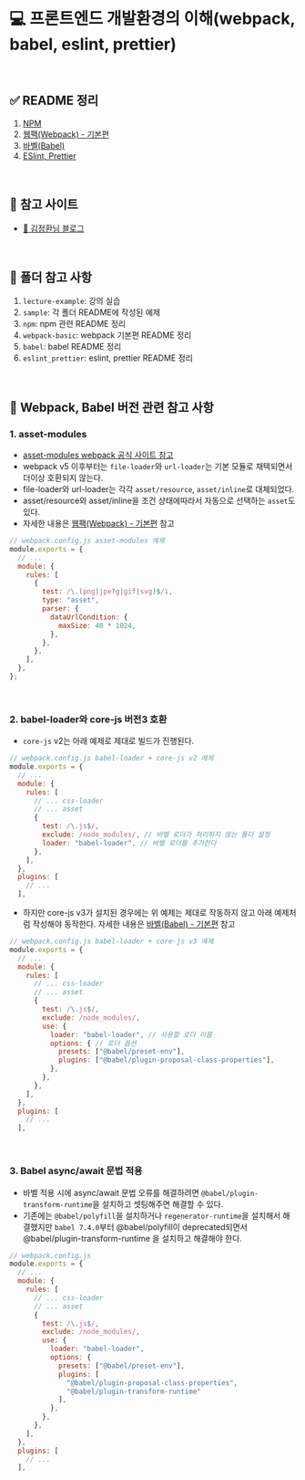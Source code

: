 # 💻 프론트엔드 개발환경의 이해(webpack, babel, eslint, prettier)

<br />

## ✅ README 정리

1. [NPM](https://github.com/ssi02014/front_development_environment/tree/master/npm)
2. [웹팩(Webpack) - 기본편](https://github.com/ssi02014/front_development_environment/tree/master/webpack-basic)
3. [바벨(Babel)](https://github.com/ssi02014/front_development_environment/tree/master/babel)
4. [ESlint, Prettier](https://github.com/ssi02014/front_development_environment/tree/master/eslint_prettier)

<br />

## 👀 참고 사이트

- [📖 김정환님 블로그](https://jeonghwan-kim.github.io/series/2019/12/09/frontend-dev-env-npm.html)

<br />

## 👀 폴더 참고 사항

1. `lecture-example`: 강의 실습
2. `sample`: 각 폴더 README에 작성된 예제
3. `npm`: npm 관련 README 정리
4. `webpack-basic`: webpack 기본편 README 정리
5. `babel`: babel README 정리
6. `eslint_prettier`: eslint, prettier README 정리

<br />

## 🔖 Webpack, Babel 버전 관련 참고 사항

### 1. asset-modules

- [asset-modules webpack 공식 사이트 참고](https://webpack.js.org/guides/asset-modules)
- webpack v5 이후부터는 `file-loader`와 `url-loader`는 기본 모듈로 채택되면서 더이상 호환되지 않는다.
- file-loader와 url-loader는 각각 `asset/resource`, `asset/inline`로 대체되었다.
- asset/resource와 asset/inline을 조건 상태에따라서 자동으로 선택하는 `asset`도 있다.
- 자세한 내용은 [웹팩(Webpack) - 기본편](https://github.com/ssi02014/front_development_environment/tree/master/webpack-basic) 참고

```js
// webpack.config.js asset-modules 예제
module.exports = {
  // ...
  module: {
    rules: [
      {
        test: /\.(png|jpe?g|gif|svg)$/i,
        type: "asset",
        parser: {
          dataUrlCondition: {
            maxSize: 40 * 1024,
          },
        },
      },
    ],
  },
};
```

<br />

### 2. babel-loader와 core-js 버전3 호환

- `core-js` v2는 아래 예제로 제대로 빌드가 진행된다.

```js
// webpack.config.js babel-loader + core-js v2 예제
module.exports = {
  // ...
  module: {
    rules: [
      // ... css-loader
      // ... asset
      {
        test: /\.js$/,
        exclude: /node_modules/, // 바벨 로더가 처리하지 않는 폴더 설정
        loader: "babel-loader", // 바벨 로더를 추가한다
      },
    ],
  },
  plugins: [
    // ...
  ],
```

- 하지만 core-js v3가 설치된 경우에는 위 예제는 제대로 작동하지 않고 아래 예제처럼 작성해야 동작한다. 자세한 내용은 [바벨(Babel) - 기본편](https://github.com/ssi02014/front_development_environment/tree/master/babel) 참고

```js
// webpack.config.js babel-loader + core-js v3 예제
module.exports = {
  // ...
  module: {
    rules: [
      // ... css-loader
      // ... asset
      {
        test: /\.js$/,
        exclude: /node_modules/,
        use: {
          loader: "babel-loader", // 사용할 로더 이름
          options: { // 로더 옵션
            presets: ["@babel/preset-env"],
            plugins: ["@babel/plugin-proposal-class-properties"],
          },
        },
      },
    ],
  },
  plugins: [
    // ...
  ],
```

<br />

### 3. Babel async/await 문법 적용

- 바벨 적용 시에 async/await 문법 오류를 해결하려면 `@babel/plugin-transform-runtime`을 설치하고 셋팅해주면 해결할 수 있다.
- 기존에는 `@babel/polyfill`을 설치하거나 `regenerator-runtime`을 설치해서 해결했지만 `babel 7.4.0`부터 @babel/polyfill이 deprecated되면서 @babel/plugin-transform-runtime 을 설치하고 해결해야 한다.

```js
// webpack.config.js
module.exports = {
  // ...
  module: {
    rules: [
      // ... css-loader
      // ... asset
      {
        test: /\.js$/,
        exclude: /node_modules/,
        use: {
          loader: "babel-loader",
          options: {
            presets: ["@babel/preset-env"],
            plugins: [
              "@babel/plugin-proposal-class-properties",
              "@babel/plugin-transform-runtime"
            ],
          },
        },
      },
    ],
  },
  plugins: [
    // ...
  ],
```

<br />
